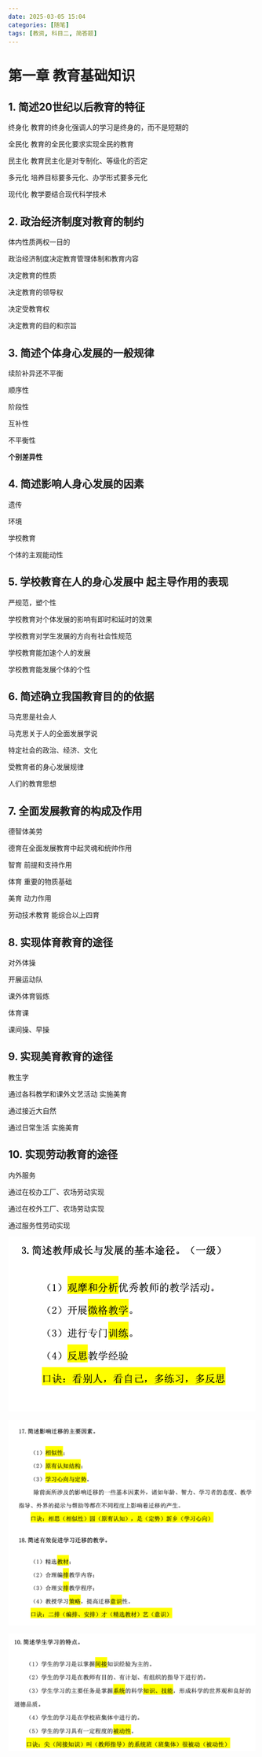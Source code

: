```yaml
---
date: 2025-03-05 15:04
categories: [随笔]
tags: [教资, 科目二, 简答题]
---
```


# 第一章 教育基础知识

## 1. 简述20世纪以后教育的特征

终身化 教育的终身化强调人的学习是终身的，而不是短期的

全民化 教育的全民化要求实现全民的教育

民主化 教育民主化是对专制化、等级化的否定

多元化 培养目标要多元化、办学形式要多元化

现代化 教学要结合现代科学技术

## 2. 政治经济制度对教育的制约

体内性质两权一目的

政治经济制度决定教育管理体制和教育内容

决定教育的性质

决定教育的领导权

决定受教育权

决定教育的目的和宗旨

## 3. 简述个体身心发展的一般规律

续阶补异还不平衡

顺序性

阶段性

互补性

不平衡性

**个别差异性**

## 4. 简述影响人身心发展的因素

遗传

环境

学校教育

个体的主观能动性

## 5. 学校教育在人的身心发展中 起主导作用的表现

严规范，塑个性

学校教育对个体发展的影响有即时和延时的效果

学校教育对学生发展的方向有社会性规范

学校教育能加速个人的发展

学校教育能发展个体的个性

## 6. 简述确立我国教育目的的依据

马克思是社会人

马克思关于人的全面发展学说

特定社会的政治、经济、文化

受教育者的身心发展规律

人们的教育思想

## 7. 全面发展教育的构成及作用

德智体美劳

德育在全面发展教育中起灵魂和统帅作用

智育 前提和支持作用

体育 重要的物质基础

美育 动力作用

劳动技术教育 能综合以上四育

## 8. 实现体育教育的途径

对外体操

开展运动队

课外体育锻炼

体育课

课间操、早操

## 9. 实现美育教育的途径

教生字

通过各科教学和课外文艺活动 实施美育

通过接近大自然

通过日常生活 实施美育

## 10. 实现劳动教育的途径

内外服务

通过在校办工厂、农场劳动实现

通过在校外工厂、农场劳动实现

通过服务性劳动实现



![image-20250306161032241](../assets/img/posts/2025-03-05-科目二简答题练习/image-20250306161032241.png)

![image-20250306161342018](../assets/img/posts/2025-03-05-科目二简答题练习/image-20250306161342018.png)

![image-20250306161421046](../assets/img/posts/2025-03-05-科目二简答题练习/image-20250306161421046.png)